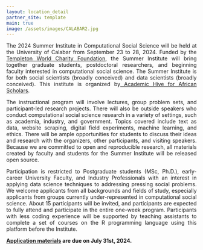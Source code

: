 ```yaml
---
layout: location_detail
partner_site: template
main: true
image: /assets/images/CALABAR2.jpg
---
```


<p align='justify'>The 2024 Summer Institute in Computational Social Science will be held at the University of Calabar from September 23 to 28, 2024. Funded by the<a href='https://www.templetonworldcharity.org/'> Templeton World Charity Foundation</a>, the Summer Institute will bring together graduate students, postdoctoral researchers, and beginning faculty interested in computational social science. The Summer Institute is for both social scientists (broadly conceived) and data scientists (broadly conceived). This institute is organized by<a href='https://www.academichive.com/'> Academic Hive for African Scholars</a>.</p>

<p align='justify'>The instructional program will involve lectures, group problem sets, and participant-led research projects. There will also be outside speakers who conduct computational social science research in a variety of settings, such as academia, industry, and government. Topics covered include text as data, website scraping, digital field experiments, machine learning, and ethics. There will be ample opportunities for students to discuss their ideas and research with the organizers, other participants, and visiting speakers. Because we are committed to open and reproducible research, all materials created by faculty and students for the Summer Institute will be released open source.</p>

<p align='justify'>Participation is restricted to Postgraduate students (MSc, Ph.D.), early-career University Faculty, and Industry Professionals with an interest in applying data science techniques to addressing pressing social problems. We welcome applicants from all backgrounds and fields of study, especially applicants from groups currently under-represented in computational social science. About 15 participants will be invited, and participants are expected to fully attend and participate in the entire one-week program. Participants with less coding experience will be supported by teaching assistants to complete a set of courses on the R programming language using this platform before the Institute.</p> 


**[Application materials](https://compsocialscience.github.io/summer-institute/2024/calabar/apply) are due on July 31st, 2024.**
